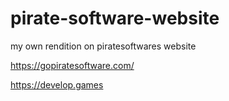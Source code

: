 # pirate-software-website

my own rendition on piratesoftwares website

https://gopiratesoftware.com/

https://develop.games
